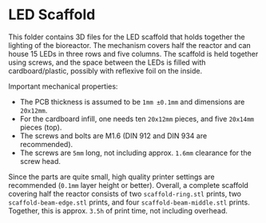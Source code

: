 # LED Scaffold

This folder contains 3D files for the LED scaffold that holds together the lighting of the bioreactor. The mechanism covers half the reactor and can house 15 LEDs in three rows and five columns. The scaffold is held together using screws, and the space between the LEDs is filled with cardboard/plastic, possibly with reflexive foil on the inside.

Important mechanical properties:
 - The PCB thickness is assumed to be `1mm ±0.1mm` and dimensions are `20x12mm`.
 - For the cardboard infill, one needs ten `20x12mm` pieces, and five `20x14mm` pieces (top).
 - The screws and bolts are M1.6 (DIN 912 and DIN 934 are recommended). 
 - The screws are `5mm` long, not including approx. `1.6mm` clearance for the screw head.

Since the parts are quite small, high quality printer settings are recommended (`0.1mm` layer height or better). Overall, a complete scaffold covering half the reactor consists of two `scaffold-ring.stl` prints, two `scaffold-beam-edge.stl` prints, and four `scaffold-beam-middle.stl` prints. Together, this is approx. `3.5h` of print time, not including overhead.